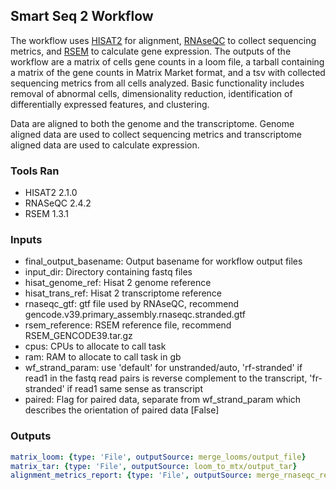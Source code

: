 ## Smart Seq 2 Workflow
The workflow uses [HISAT2](http://daehwankimlab.github.io/hisat2/) for alignment, [RNAseQC](https://github.com/getzlab/rnaseqc) to collect sequencing metrics, and [RSEM](https://deweylab.github.io/RSEM/) to calculate gene expression.
The outputs of the workflow are a matrix of cells gene counts in a loom file, a tarball containing a matrix of the gene counts in Matrix Market format, and a tsv with collected sequencing metrics from all cells analyzed.
Basic functionality includes removal of abnormal cells, dimensionality reduction, identification of differentially expressed features, and clustering.

Data are aligned to both the genome and the transcriptome. Genome aligned data are used to collect sequencing metrics and transcriptome aligned data are used to calculate expression.

### Tools Ran
- HISAT2 2.1.0
- RNASeQC 2.4.2
- RSEM 1.3.1

### Inputs
 - final_output_basename: Output basename for workflow output files
 - input_dir: Directory containing fastq files
 - hisat_genome_ref: Hisat 2 genome reference
 - hisat_trans_ref: Hisat 2 transcriptome reference
 - rnaseqc_gtf: gtf file used by RNAseQC, recommend gencode.v39.primary_assembly.rnaseqc.stranded.gtf
 - rsem_reference: RSEM reference file, recommend RSEM_GENCODE39.tar.gz
 - cpus: CPUs to allocate to call task
 - ram: RAM to allocate to call task in gb
 - wf_strand_param: use 'default' for unstranded/auto, 'rf-stranded' if read1 in the fastq read pairs is reverse complement to the transcript, 'fr-stranded' if read1 same sense as transcript
 - paired: Flag for paired data, separate from wf_strand_param which describes the orientation of paired data [False]

### Outputs
```yaml
matrix_loom: {type: 'File', outputSource: merge_looms/output_file}
matrix_tar: {type: 'File', outputSource: loom_to_mtx/output_tar}
alignment_metrics_report: {type: 'File', outputSource: merge_rnaseqc_results/output_file}
```
